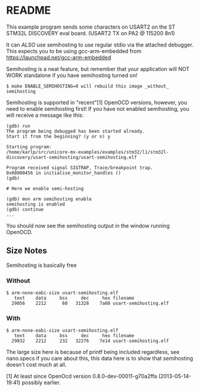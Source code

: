 # README

This example program sends some characters on USART2 on the
ST STM32L DISCOVERY eval board. (USART2 TX on PA2 @ 115200 8n1)

It can _ALSO_ use semihosting to use regular stdio via the attached debugger.
This expects you to be using gcc-arm-embedded from
https://launchpad.net/gcc-arm-embedded

Semihosting is a neat feature, but remember that your application will
NOT WORK standalone if you have semihosting turned on!

    $ make ENABLE_SEMIHOSTING=0 will rebuild this image _without_ semihosting

Semihosting is supported in "recent"[1] OpenOCD versions, however, you need
to enable semihosting first!  If you have not enabled semihosting, you
will receive a message like this:

    (gdb) run
    The program being debugged has been started already.
    Start it from the beginning? (y or n) y

    Starting program:
    /home/karlp/src/unicore-mx-examples/examples/stm32/l1/stm32l-discovery/usart-semihosting/usart-semihosting.elf

    Program received signal SIGTRAP, Trace/breakpoint trap.
    0x08000456 in initialise_monitor_handles ()
    (gdb)

    # Here we enable semi-hosting

    (gdb) mon arm semihosting enable
    semihosting is enabled
    (gdb) continue
    ...

You should now see the semihosting output in the window running OpenOCD.

## Size Notes

Semihosting is basically free

### Without
    $ arm-none-eabi-size usart-semihosting.elf
       text	   data	    bss	    dec	    hex	filename
      29056	   2212	     60	  31328	   7a60	usart-semihosting.elf

### With
    $ arm-none-eabi-size usart-semihosting.elf
       text	   data	    bss	    dec	    hex	filename
      29832	   2212	    232	  32276	   7e14	usart-semihosting.elf

The large size here is because of printf being included regardless, see
nano.specs if you care about this, this data here is to show that semihosting
doesn't cost much at all.


[1] At least since OpenOcd version 0.8.0-dev-00011-g70a2ffa (2013-05-14-19:41)
possibly earlier.
